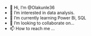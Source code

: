 - 👋 Hi, I’m @Olakunle36
- 👀 I’m interested in data analysis.
- 🌱 I’m currently learning Power Bi, SQL
- 💞️ I’m looking to collaborate on...
- 📫 How to reach me ...

<!---
Olakunle36/Olakunle36 is a ✨ special ✨ repository because its `README.md` (this file) appears on your GitHub profile.
You can click the Preview link to take a look at your changes.
--->
